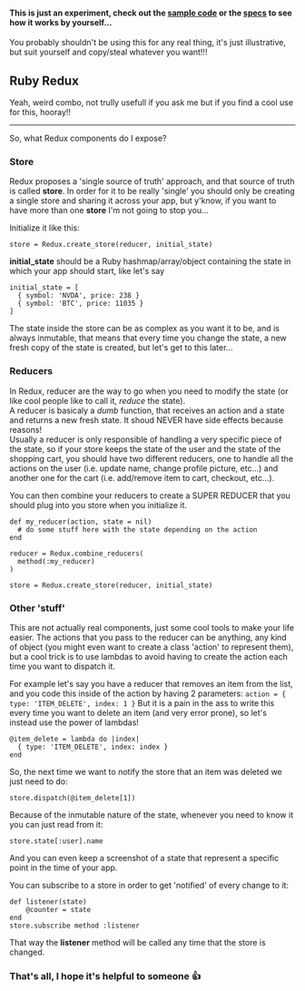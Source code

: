 #### This is just an experiment, check out the [sample code](/sample) or the [specs](/spec/redux_spec.rb) to see how it works by yourself...
You probably shouldn't be using this for any real thing, it's just illustrative, but suit yourself and copy/steal whatever you want!!!

## Ruby Redux
Yeah, weird combo, not trully usefull if you ask me but if you find a cool use for this, hooray!!

--------

So, what Redux components do I expose?
### Store
Redux proposes a 'single source of truth' approach, and that source of truth is called **store**.
In order for it to be really 'single' you should only be creating a single store and sharing it across your app, but y'know, if you want to have more than one **store** I'm not going to stop you...

Initialize it like this:
```
store = Redux.create_store(reducer, initial_state)
```
**initial_state** should be a Ruby hashmap/array/object containing the state in which your app should start, like let's say
```
initial_state = [
  { symbol: 'NVDA', price: 238 }
  { symbol: 'BTC', price: 11035 }
]
```
The state inside the store can be as complex as you want it to be, and is always inmutable, that means that every time you change the state, a new fresh copy of the state is created, but let's get to this later...

### Reducers
In Redux, reducer are the way to go when you need to modify the state (or like cool people like to call it, *reduce* the state).  
A reducer is basicaly a *dumb* function, that receives an action and a state and returns a new fresh state. It shoud NEVER have side effects because reasons!  
Usually a reducer is only responsible of handling a very specific piece of the state, so if your store keeps the state of the 
user and the state of the shopping cart, you should have two different reducers, one to handle all the actions on the user 
(i.e. update name, change profile picture, etc...) and another one for the cart (i.e. add/remove item to cart, checkout, etc...).  

You can then combine your reducers to create a SUPER REDUCER that you should plug into you store when you initialize it.
```
def my_reducer(action, state = nil)
  # do some stuff here with the state depending on the action
end

reducer = Redux.combine_reducers(
  method(:my_reducer)
)

store = Redux.create_store(reducer, initial_state)
```

### Other 'stuff'
This are not actually real components, just some cool tools to make your life easier.
The actions that you pass to the reducer can be anything, any kind of object 
(you might even want to create a class 'action' to represent them), but a cool trick is to use lambdas to avoid having 
to create the action each time you want to dispatch it.

For example let's say you have a reducer that removes an item from the list, and you code this inside of the action by having 2 parameters: 
`action = { type: 'ITEM_DELETE', index: 1 }`
But it is a pain in the ass to write this every time you want to delete an item (and very error prone), so let's instead use the power of lambdas!
```
@item_delete = lambda do |index|
  { type: 'ITEM_DELETE', index: index }
end
```
So, the next time we want to notify the store that an item was deleted we just need to do:
```
store.dispatch(@item_delete[1])
```

Because of the inmutable nature of the state, whenever you need to know it you can just read from it:
```
store.state[:user].name
```
And you can even keep a screenshot of a state that represent a specific point in the time of your app.

You can subscribe to a store in order to get 'notified' of every change to it:
```
def listener(state)
    @counter = state
end
store.subscribe method :listener     
```
That way the **listener** method will be called any time that the store is changed.

### That's all, I hope it's helpful to someone :+1:
